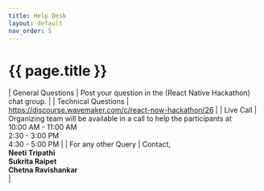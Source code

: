 ```yaml
---
title: Help Desk
layout: default
nav_order: 5
---
```


# {{ page.title }}

| General Questions | Post your question in the  (React Native Hackathon) chat group. |
| Technical Questions | <a href="https://discourse.wavemaker.com/c/react-now-hackathon/26" target="_blank">https://discourse.wavemaker.com/c/react-now-hackathon/26</a> |
| Live Call | Organizing team will be available in a call to help the participants at <br> 10:00 AM - 11:00 AM <br> 2:30 - 3:00 PM <br> 4:30 - 5:00 PM |
| For any other Query | Contact, <br> **Neeti Tripathi** <br> **Sukrita Raipet** <br> **Chetna Ravishankar** <br> |
